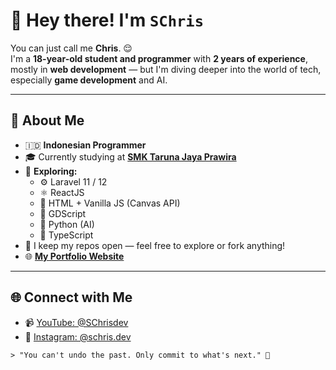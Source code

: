 # 👋 Hey there! I'm **`SChris`**

You can just call me **Chris**. 😌  
I'm a **18-year-old student and programmer** with **2 years of experience**, mostly in **web development** — but I'm diving deeper into the world of tech, especially **game development** and AI.

---

## 🌟 About Me

- 🇮🇩 **Indonesian Programmer**
- 🎓 Currently studying at [**SMK Taruna Jaya Prawira**](https://smktjp.sch.id/hm/)
- 🌱 **Exploring:**
  - ⚙️ Laravel 11 / 12
  - ⚛️ ReactJS
  - 🎨 HTML + Vanilla JS (Canvas API)
  - 🤖 GDScript
  - 🐍 Python (AI)
  - 📜 TypeScript
- 📂 I keep my repos open — feel free to explore or fork anything!
- 🌐 [**My Portfolio Website**](https://schris.vercel.app)

---

## 🌐 Connect with Me

- 📹 [YouTube: @SChrisdev](https://www.youtube.com/@SChrisdev)
- 📸 [Instagram: @schris.dev](https://www.instagram.com/schris.dev)

```> "You can't undo the past. Only commit to what's next." 🐥```
